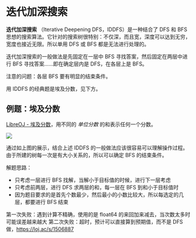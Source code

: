 # 迭代加深搜索

**迭代加深搜索** （Iterative Deepening DFS，IDDFS）是一种结合了 DFS 和 BFS 思想的搜索算法。它针对的搜索树很特别：不仅深，而且宽，深度可以达到无穷，宽度也接近无限。所以单用 DFS 或 BFS 都是无法进行处理的。

迭代加深搜索的一般做法是先固定在一层中 BFS 寻找答案，然后固定在两层中进行 BFS 寻找答案……即在确定层内是 DFS，在各层上是 BFS。

注意的问题：各层 BFS 要有明显的结束条件。

用 IDDFS 的经典题是埃及分数，见下方。

## 例题：埃及分数

[LibreOJ - 埃及分数](https://loj.ac/p/10022)，用不同的 *单位分数* 的和表示任何一个分数。

![](https://upload-images.jianshu.io/upload_images/3491218-86a3b9743804abfe.jpg)

通过如上图的展示，结合上述 IDDFS 的一般做法应该很容易可以理解操作过程。由于所建的树每一次是有大小关系的，所以可以确定 BFS 的结束条件。

解题思路：
- 只考虑一层进行 BFS 找解，当解小于目标值的时候，进行下一层考虑
- 只考虑前两层，进行 DFS 求两层的和，每一层在 BFS 到和小于目标值时
- 因为题目要求的是首先个数最少，然后最小的小数比较大，所以每选定的几层，都要进行 BFS 结束

第一次失败：遇到计算不精确，使用的是 float64 的来回加来减去，当次数太多时可能误差越来越大
第二次失败：超时，预计可以直接算到预期值，而不是 DFS 做，https://loj.ac/s/1506887